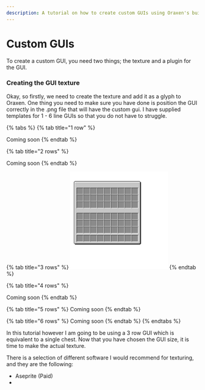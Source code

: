 ```yaml
---
description: A tutorial on how to create custom GUIs using Oraxen's built in glyph feature.
---
```


# Custom GUIs

To create a custom GUI, you need two things; the texture and a plugin for the GUI.

### Creating the GUI texture

Okay, so firstly, we need to create the texture and add it as a glyph to Oraxen. One thing you need to make sure you have done is position the GUI correctly in the .png file that will have the custom gui. I have supplied templates for 1 - 6 line GUIs so that you do not have to struggle.

{% tabs %}
{% tab title="1 row" %}


Coming soon
{% endtab %}

{% tab title="2 rows" %}


Coming soon
{% endtab %}

{% tab title="3 rows" %}
![](../../.gitbook/assets/3-rows.png)
{% endtab %}

{% tab title="4 rows" %}


Coming soon
{% endtab %}

{% tab title="5 rows" %}
Coming soon
{% endtab %}

{% tab title="6 rows" %}
Coming soon
{% endtab %}
{% endtabs %}

In this tutorial however I am going to be using a 3 row GUI which is equivalent to a single chest. Now that you have chosen the GUI size, it is time to make the actual texture.&#x20;

There is a selection of different software I would recommend for texturing, and they are the following:

* Aseprite (Paid)
*
